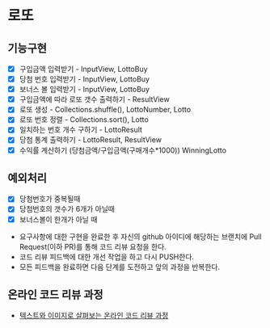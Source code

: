 # 로또

## 기능구현

- [x] 구입금액 입력받기 - InputView, LottoBuy
- [x] 당첨 번호 입력받기 - InputView, LottoBuy
- [x] 보너스 볼 입력받기 - InputView, LottoBuy
- [x] 구입금액에 따라 로또 갯수 출력하기 - ResultView
- [x] 로또 생성 - Collections.shuffle(), LottoNumber, Lotto
- [x] 로또 번호 정렬 - Collections.sort(), Lotto
- [x] 일치하는 번호 개수 구하기 - LottoResult
- [x] 당첨 통계 출력하기 - LottoResult, ResultView
- [x] 수익률 계산하기 (당첨금액/구입금액(구매개수*1000)) WinningLotto

## 예외처리

- [x] 당첨번호가 중복될때
- [x] 당첨번호의 갯수가 6개가 아닐때
- [x] 보너스볼이 한개가 아닐 때

* 요구사항에 대한 구현을 완료한 후 자신의 github 아이디에 해당하는 브랜치에 Pull Request(이하 PR)를 통해 코드 리뷰 요청을 한다.
* 코드 리뷰 피드백에 대한 개선 작업을 하고 다시 PUSH한다.
* 모든 피드백을 완료하면 다음 단계를 도전하고 앞의 과정을 반복한다.

## 온라인 코드 리뷰 과정

* [텍스트와 이미지로 살펴보는 온라인 코드 리뷰 과정](https://github.com/next-step/nextstep-docs/tree/master/codereview)

